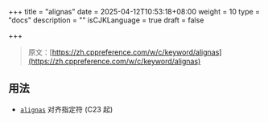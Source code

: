 +++
title = "alignas"
date = 2025-04-12T10:53:18+08:00
weight = 10
type = "docs"
description = ""
isCJKLanguage = true
draft = false

+++

> 原文：[https://zh.cppreference.com/w/c/keyword/alignas](https://zh.cppreference.com/w/c/keyword/alignas)

## 用法

- [`alignas`](https://zh.cppreference.com/w/c/language/alignas) 对齐指定符 (C23 起)
